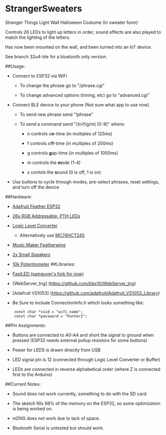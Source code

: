 # StrangerSweaters
Stranger Things Light Wall Halloween Costume (In sweater form)

Controls 26 LEDs to light up letters in order, sound effects are also played to match the lighting of the letters.

Has now been mounted on the wall, and been turned into an IoT device.

See branch 32u4-ble for a bluetooth only version.

##Usage:

* Connect to ESP32 via WiFi

  * To change the phrase go to "/phrase.cgi"

  * To change advanced options (timing, etc) go to "advanced.cgi"

* Connect BLE device to your phone (Not sure what app to use now).

  * To send new phrase send "!phrase"

  * To send a command send "/(n/f/g/m) [0-9]" where:

    * n controls o**n**-time (in multiples of 125ms)

    * f controls of**f**-time (in multiples of 200ms)

    * g controls **g**ap-time (in multiples of 1000ms)

    * m controls the **m**ode (1-4)

    * s contols the **s**ound (0 is off, 1 is on)

* Use buttons to cycle through modes, pre-select phrases, reset settings, and turn off the device




##Hardware:

* [Adafruit Feather ESP32](https://www.adafruit.com/product/3405)

* [26x RGB Addressable, PTH LEDs](https://www.sparkfun.com/products/12877)

* [Logic Level Converter](https://www.sparkfun.com/products/12009)
    * Alternatively use [MC74HCT245](https://www.arrow.com/en/products/mc74hct245ang/on-semiconductor)

* [Music Maker Featherwing](https://www.adafruit.com/product/3436)

* [2x Small Speakers](https://www.arrow.com/en/products/cds-25148/cui-inc)

* [10k Potentiometer](https://www.arrow.com/en/products/rk09k1130ap5/alps-electric)
##Libraries:

* [FastLED (samguyer's fork for now)](https://github.com/samguyer/FastLED)

* [WebServer_tng] (https://github.com/bbx10/WebServer_tng)

* [Adafruit VS1053] (https://github.com/adafruit/Adafruit_VS1053_Library)

* Be Sure to include ConnectionInfo.h which looks something like:
```
    const char *ssid = "wifi_name";
    const char *password = "hunter2";
```

##Pin Assignments:

* Buttons are connected to A0-A4 and short the signal to ground when pressed (ESP32 needs external pullup resistors for some buttons)

* Power for LEDS is drawn directly from USB

* LED signal pin is 12 (connected through Logic Level Converter or Buffer)

* LEDs are connected in reverse alphabetical order (where Z is connected first to the Arduino)

##Current Notes:

* Sound does not work currently, something to do with the SD card.

* The sketch fills 98% of the memory on the ESP32, so some optimization is being worked on.

* mDNS does not work due to lack of space.

* Bluetooth Serial is untested but should work.
